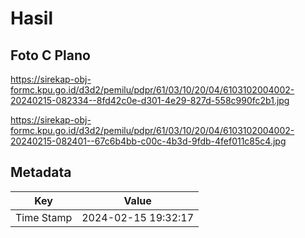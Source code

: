 # Hasil

## Foto C Plano

https://sirekap-obj-formc.kpu.go.id/d3d2/pemilu/pdpr/61/03/10/20/04/6103102004002-20240215-082334--8fd42c0e-d301-4e29-827d-558c990fc2b1.jpg

https://sirekap-obj-formc.kpu.go.id/d3d2/pemilu/pdpr/61/03/10/20/04/6103102004002-20240215-082401--67c6b4bb-c00c-4b3d-9fdb-4fef011c85c4.jpg


## Metadata

| Key        | Value               |
| ---------- | ------------------- |
| Time Stamp | 2024-02-15 19:32:17 |



